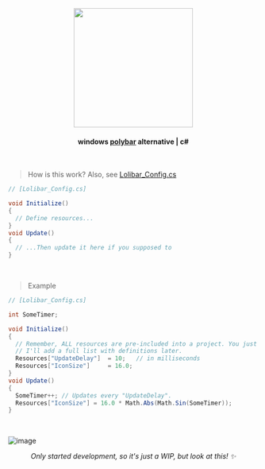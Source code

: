 
<div align=center><img src="https://github.com/user-attachments/assets/c06b6922-fef5-4739-b707-e59e7763b7d5" width=240px /></div>

#### <div align=center>windows [polybar](https://github.com/polybar/polybar) alternative | c#</div>
</br>

> How is this work? Also, see [Lolibar_Config.cs](https://github.com/supchyan/lolibar/blob/master/Lolibar_Config.cs)
```csharp
// [Lolibar_Config.cs]

void Initialize()
{
  // Define resources...
}
void Update()
{
  // ...Then update it here if you supposed to
}
```
</br>

> Example
```csharp
// [Lolibar_Config.cs]

int SomeTimer;

void Initialize()
{
  // Remember, ALL resources are pre-included into a project. You just customize it for your sake.
  // I'll add a full list with definitions later.
  Resources["UpdateDelay"]  = 10;   // in milliseconds
  Resources["IconSize"]     = 16.0;
}
void Update()
{
  SomeTimer++; // Updates every "UpdateDelay".
  Resources["IconSize"] = 16.0 * Math.Abs(Math.Sin(SomeTimer));
}
```
</br>

![image](https://github.com/user-attachments/assets/0a3ff146-8898-4a8c-9f07-a9eeaae76c90)
</br>
*<div align=center>Only started development, so it's just a WIP, but look at this! ✨</div>*
